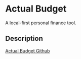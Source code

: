 # Actual Budget

A local-first personal finance tool.

## Description

[Actual Budget Github](https://github.com/actualbudget/actual/tree/master/packages/sync-server)
